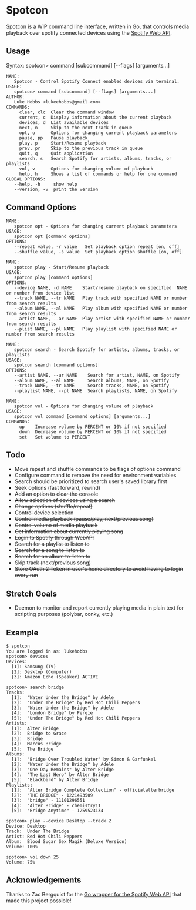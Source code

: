 # Spotcon

Spotcon is a WIP command line interface, written in Go, that controls media playback over spotify connected devices using the [Spotify Web API](https://api.spotify.com).

## Usage

Syntax: spotcon> command [subcommand] [--flags] [arguments...]

```
NAME:
   Spotcon - Control Spotify Connect enabled devices via terminal.
USAGE:
   spotcon> command [subcommand] [--flags] [arguments...]
AUTHOR:
   Luke Hobbs <lukeehobbs@gmail.com>
COMMANDS:
     clear, clc  Clear the command window
     current, c  Display information about the current playback
     devices, d  List available devices
     next, n     Skip to the next track in queue
     opt, o      Options for changing current playback parameters
     pause, pp   Pause playback
     play, p     Start/Resume playback
     prev, pr    Skip to the previous track in queue
     quit, q     Quit application
     search, s   Search Spotify for artists, albums, tracks, or playlists
     vol, v      Options for changing volume of playback
     help, h     Shows a list of commands or help for one command
GLOBAL OPTIONS:
   --help, -h     show help
   --version, -v  print the version
```

## Command Options

```
NAME:
   spotcon opt - Options for changing current playback parameters
USAGE:
   spotcon opt [command options]  
OPTIONS:
   --repeat value, -r value   Set playback option repeat [on, off]
   --shuffle value, -s value  Set playback option shuffle [on, off]
   
NAME:
   spotcon play - Start/Resume playback
USAGE:
   spotcon play [command options]   
OPTIONS:
   --device NAME, -d NAME    Start/resume playback on specified  NAME or number from device list
   --track NAME, --tr NAME   Play track with specified NAME or number from search results
   --album NAME, --al NAME   Play album with specified NAME or number from search results
   --artist NAME, --ar NAME  Play artist with specified NAME or number from search results
   --plist NAME, --pl NAME   Play playlist with specified NAME or number from search results

NAME:
   spotcon search - Search Spotify for artists, albums, tracks, or playlists
USAGE:
   spotcon search [command options]
OPTIONS:
   --artist NAME, --ar NAME    Search for artist, NAME, on Spotify
   --album NAME, --al NAME     Search albums, NAME, on Spotify
   --track NAME, --tr NAME     Search tracks, NAME, on Spotify
   --playlist NAME, --pl NAME  Search playlists, NAME, on Spotify

NAME:
   spotcon vol - Options for changing volume of playback
USAGE:
   spotcon vol command [command options] [arguments...]
COMMANDS:
     up    Increase volume by PERCENT or 10% if not specified
     down  Decrease volume by PERCENT or 10% if not specified
     set   Set volume to PERCENT
```

## Todo

- Move repeat and shuffle commands to be flags of options command
- Configure command to remove the need for environment variables
- Search should be prioritized to search user's saved library first
- Seek options (fast forward, rewind)
- ~~Add an option to clear the console~~
- ~~Allow selection of devices using a search~~
- ~~Change options (shuffle/repeat)~~
- ~~Control device selection~~
- ~~Control media playback (pause/play, next/previous song)~~
- ~~Control volume of media playback~~
- ~~Get information about currently playing song~~
- ~~Login to Spotify through WebAPI~~
- ~~Search for a playlist to listen to~~
- ~~Search for a song to listen to~~
- ~~Search for an album to listen to~~
- ~~Skip track (next/previous song)~~
- ~~Store OAuth 2 Token in user's home directory to avoid having to login every run~~

## Stretch Goals

- Daemon to monitor and report currently playing media in plain text for scripting purposes (polybar, conky, etc.)

## Example

```
$ spotcon
You are logged in as: lukehobbs
spotcon> devices
Devices:
  [1]: Samsung (TV)
  [2]: Desktop (Computer)
  [3]: Amazon Echo (Speaker) ACTIVE

spotcon> search bridge
Tracks: 
  [1]:	"Water Under the Bridge" by Adele
  [2]:	"Under The Bridge" by Red Hot Chili Peppers
  [3]:	"Water Under the Bridge" by Adele
  [4]:	"London Bridge" by Fergie
  [5]:	"Under The Bridge" by Red Hot Chili Peppers
Artists: 
  [1]:	Alter Bridge
  [2]:	Bridge to Grace
  [3]:	Bridge
  [4]:	Marcus Bridge
  [5]:	The Bridge
Albums: 
  [1]:	"Bridge Over Troubled Water" by Simon & Garfunkel
  [2]:	"Water Under the Bridge" by Adele
  [3]:	"One Day Remains" by Alter Bridge
  [4]:	"The Last Hero" by Alter Bridge
  [5]:	"Blackbird" by Alter Bridge
Playlists: 
  [1]:	"Alter Bridge Complete Collection" - officialalterbridge
  [2]:	"THE BRIDGE" - 1221493509
  [3]:	"bridge" - 11101296551
  [4]:	"Alter Bridge" - chemistry11
  [5]:	"Bridge Anytime" - 1259523134

spotcon> play --device Desktop --track 2
Device: Desktop
Track:  Under The Bridge
Artist:	Red Hot Chili Peppers
Album:	Blood Sugar Sex Magik (Deluxe Version)
Volume: 100%

spotcon> vol down 25
Volume: 75%
```


## Acknowledgements

Thanks to Zac Bergquist for the [Go wrapper for the Spotify Web API](https://github.com/zmb3/spotify) that made this project possible!
